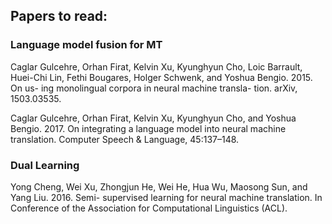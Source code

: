 ## Papers to read:

### Language model fusion for MT

Caglar Gulcehre, Orhan Firat, Kelvin Xu, Kyunghyun Cho, Loic Barrault, Huei-Chi Lin, Fethi Bougares, Holger Schwenk, and Yoshua Bengio. 2015. On us- ing monolingual corpora in neural machine transla- tion. arXiv, 1503.03535.

Caglar Gulcehre, Orhan Firat, Kelvin Xu, Kyunghyun Cho, and Yoshua Bengio. 2017. On integrating a language model into neural machine translation. Computer Speech & Language, 45:137–148.


### Dual Learning

Yong Cheng, Wei Xu, Zhongjun He, Wei He, Hua Wu, Maosong Sun, and Yang Liu. 2016. Semi- supervised learning for neural machine translation. In Conference of the Association for Computational Linguistics (ACL).
